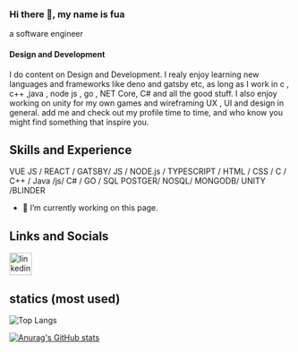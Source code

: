 ### Hi there 👋, my name is fua
a software engineer
#### Design and Development

I do content on Design and Development. I realy enjoy learning new languages and frameworks like deno and gatsby etc, as long as
I work in c , c++ ,java , node js , go , NET Core, C# and all the good stuff.
I also enjoy working on unity for my own games and wireframing UX , UI and design in general.
add me and check out my profile time to time, and who know you might find something that inspire you.

## Skills and Experience
 VUE JS / REACT / GATSBY/ JS / NODE.js / TYPESCRIPT / HTML / CSS / C / C++ / Java /js/ C# / GO / SQL POSTGER/  NOSQL/ MONGODB/ UNITY /BLINDER

- 🔭 I’m currently working on this page. 

## Links and Socials

[<img src='https://cdn.jsdelivr.net/npm/simple-icons@3.0.1/icons/linkedin.svg' alt='linkedin' height='40'>](https://www.linkedin.com/in/linkedin.com/in/fua-alfu-6837a31a7/)  

## statics (most used)
![Top Langs](https://github-readme-stats.vercel.app/api/top-langs/?username=FuaAlfu&theme=tokyonight)

[![Anurag's GitHub stats](https://github-readme-stats.vercel.app/api?username=FuaAlfu)](https://github.com/anuraghazra/github-readme-stats)


<!--
**FuaAlfu/FuaAlfu** is a ✨ _special_ ✨ repository because its `README.md` (this file) appears on your GitHub profile.

Here are some ideas to get you started:

- 🔭 I’m currently working on ...
- 🌱 I’m currently learning ...
- 👯 I’m looking to collaborate on ...
- 🤔 I’m looking for help with ...
- 💬 Ask me about ...
- 📫 How to reach me: ...
- 😄 Pronouns: ...
- ⚡ Fun fact: ...
-->
